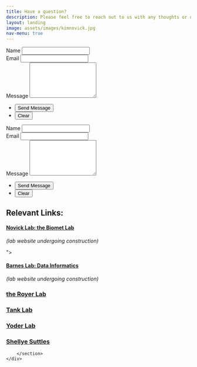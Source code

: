 ```yaml
---
title: Have a question?
description: Please feel free to reach out to us with any thoughts or questions - we  would love to hear from you!
layout: landing
image: assets/images/kimnovick.jpg
nav-menu: true
---
```



<!-- Contact -->
<section id="contact"> 
  <div class="inner">
      <form action="https://formspree.io/f/xgvwjkrz" method="POST">
        <!-- Honeypot Field for Spam Protection -->
        <input type="text" name="_honeypot" style="display:none">
  <div class="field half first">
          <label for="name">Name</label>
          <input type="text" name="name" id="name" required />
        </div>
        <div class="field half">
          <label for="email">Email</label>
          <input type="email" name="email" id="email" required />
        </div>
        <div class="field">
          <label for="message">Message</label>
          <textarea name="message" id="message" rows="6" required></textarea>
        </div>
  <ul class="actions">
          <li><input type="submit" value="Send Message" class="special" /></li>
          <li><input type="reset" value="Clear" /></li>
        </ul>
      </form>
  </div>
</section>




<!-- Contact test-->
<section id="contact"> 
  <div class="inner">
      <form action="https://formspree.io/f/xgvwjkrz" method="POST">
        <!-- Honeypot Field for Spam Protection -->
        <input type="text" name="_honeypot" style="display:none">
  <div class="field half first">
          <label for="name">Name</label>
          <input type="text" name="name" id="name" required />
        </div>
        <div class="field half">
          <label for="email">Email</label>
          <input type="email" name="email" id="email" required />
        </div>
        <div class="field">
          <label for="message">Message</label>
          <textarea name="message" id="message" rows="6" required></textarea>
        </div>
  <ul class="actions">
          <li><input type="submit" value="Send Message" class="special" /></li>
          <li><input type="reset" value="Clear" /></li>
        </ul>
			</form>
		</section>
		<section class="split">
			<h2>Relevant Links:</h2>
			<section>
				<div class="contact-method">
					<span class="icon alt fa-tree"></span>
					<h4><a href="https://scholar.google.com/citations?user=K5tffpEAAAAJ&hl=en">Novick Lab: the Biomet Lab</a></h4><p><i>(lab website undergoing construction)</i></p>
				</div>
			</section>
			<section>
				<div class="contact-method">
					<span class="icon alt fa-<FontAwesomeIcon icon="fa-solid fa-satellite" />"></span>
					<h4><a href="https://scholar.google.com/citations?user=0PxF8zAAAAAJ&hl=en">Barnes Lab: Data Informatics</a></h4><p><i>(lab website undergoing construction)</i></p>
				</div>
			</section>
			<section>
				<div class="contact-method">
					<span class="icon alt fa-droplet"></span>
					<h3><a href="https://royer.lab.indiana.edu/">the Royer Lab</a></h3>
				</div>
			</section>
			<section>
				<div class="contact-method">
					<span class="icon alt fa-faucet-drip"></span>
					<h3><a href="https://tanklab.weebly.com/">Tank Lab</a></h3>
				</div>
			</section>
			<section>
				<div class="contact-method">
					<span class="icon alt fa-wheat-awn"></span>
					<h3><a href="https://yoder.lab.indiana.edu/index.html">Yoder Lab</a></h3>
				</div>
			</section>
   			<section>
				<div class="contact-method">
					<span class="icon alt fa-money-bill"></span>
					<h3><a href="https://oneill.indiana.edu/faculty-research/directory/profiles/faculty/full-time/suttles-shellye.html">Shellye Suttles</a></h3>
				</div>
			</section>

		</section>
	</div>
</section>




